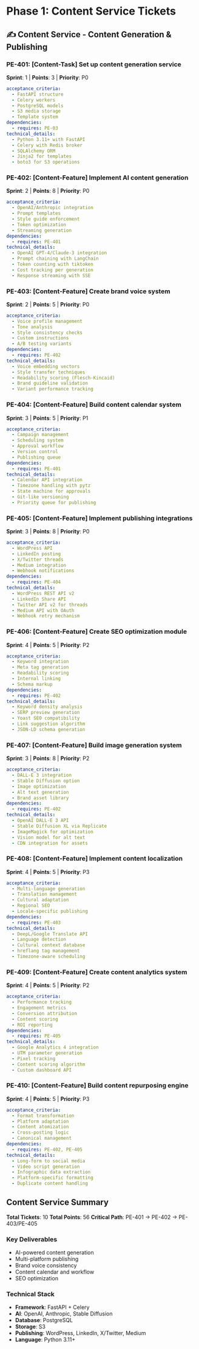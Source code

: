 # Phase 1: Content Service Tickets

## ✍️ Content Service - Content Generation & Publishing

### PE-401: [Content-Task] Set up content generation service
**Sprint**: 1 | **Points**: 3 | **Priority**: P0
```yaml
acceptance_criteria:
  - FastAPI structure
  - Celery workers
  - PostgreSQL models
  - S3 media storage
  - Template system
dependencies:
  - requires: PE-03
technical_details:
  - Python 3.11+ with FastAPI
  - Celery with Redis broker
  - SQLAlchemy ORM
  - Jinja2 for templates
  - boto3 for S3 operations
```

### PE-402: [Content-Feature] Implement AI content generation
**Sprint**: 2 | **Points**: 8 | **Priority**: P0
```yaml
acceptance_criteria:
  - OpenAI/Anthropic integration
  - Prompt templates
  - Style guide enforcement
  - Token optimization
  - Streaming generation
dependencies:
  - requires: PE-401
technical_details:
  - OpenAI GPT-4/Claude-3 integration
  - Prompt chaining with LangChain
  - Token counting with tiktoken
  - Cost tracking per generation
  - Response streaming with SSE
```

### PE-403: [Content-Feature] Create brand voice system
**Sprint**: 2 | **Points**: 5 | **Priority**: P0
```yaml
acceptance_criteria:
  - Voice profile management
  - Tone analysis
  - Style consistency checks
  - Custom instructions
  - A/B testing variants
dependencies:
  - requires: PE-402
technical_details:
  - Voice embedding vectors
  - Style transfer techniques
  - Readability scoring (Flesch-Kincaid)
  - Brand guideline validation
  - Variant performance tracking
```

### PE-404: [Content-Feature] Build content calendar system
**Sprint**: 3 | **Points**: 5 | **Priority**: P1
```yaml
acceptance_criteria:
  - Campaign management
  - Scheduling system
  - Approval workflow
  - Version control
  - Publishing queue
dependencies:
  - requires: PE-401
technical_details:
  - Calendar API integration
  - Timezone handling with pytz
  - State machine for approvals
  - Git-like versioning
  - Priority queue for publishing
```

### PE-405: [Content-Feature] Implement publishing integrations
**Sprint**: 3 | **Points**: 8 | **Priority**: P0
```yaml
acceptance_criteria:
  - WordPress API
  - LinkedIn posting
  - X/Twitter threads
  - Medium integration
  - Webhook notifications
dependencies:
  - requires: PE-404
technical_details:
  - WordPress REST API v2
  - LinkedIn Share API
  - Twitter API v2 for threads
  - Medium API with OAuth
  - Webhook retry mechanism
```

### PE-406: [Content-Feature] Create SEO optimization module
**Sprint**: 4 | **Points**: 5 | **Priority**: P2
```yaml
acceptance_criteria:
  - Keyword integration
  - Meta tag generation
  - Readability scoring
  - Internal linking
  - Schema markup
dependencies:
  - requires: PE-402
technical_details:
  - Keyword density analysis
  - SERP preview generation
  - Yoast SEO compatibility
  - Link suggestion algorithm
  - JSON-LD schema generation
```

### PE-407: [Content-Feature] Build image generation system
**Sprint**: 3 | **Points**: 8 | **Priority**: P2
```yaml
acceptance_criteria:
  - DALL-E 3 integration
  - Stable Diffusion option
  - Image optimization
  - Alt text generation
  - Brand asset library
dependencies:
  - requires: PE-402
technical_details:
  - OpenAI DALL-E 3 API
  - Stable Diffusion XL via Replicate
  - ImageMagick for optimization
  - Vision model for alt text
  - CDN integration for assets
```

### PE-408: [Content-Feature] Implement content localization
**Sprint**: 4 | **Points**: 5 | **Priority**: P3
```yaml
acceptance_criteria:
  - Multi-language generation
  - Translation management
  - Cultural adaptation
  - Regional SEO
  - Locale-specific publishing
dependencies:
  - requires: PE-403
technical_details:
  - DeepL/Google Translate API
  - Language detection
  - Cultural context database
  - hreflang tag management
  - Timezone-aware scheduling
```

### PE-409: [Content-Feature] Create content analytics system
**Sprint**: 4 | **Points**: 5 | **Priority**: P2
```yaml
acceptance_criteria:
  - Performance tracking
  - Engagement metrics
  - Conversion attribution
  - Content scoring
  - ROI reporting
dependencies:
  - requires: PE-405
technical_details:
  - Google Analytics 4 integration
  - UTM parameter generation
  - Pixel tracking
  - Content scoring algorithm
  - Custom dashboard API
```

### PE-410: [Content-Feature] Build content repurposing engine
**Sprint**: 4 | **Points**: 5 | **Priority**: P3
```yaml
acceptance_criteria:
  - Format transformation
  - Platform adaptation
  - Content atomization
  - Cross-posting logic
  - Canonical management
dependencies:
  - requires: PE-402, PE-405
technical_details:
  - Long-form to social media
  - Video script generation
  - Infographic data extraction
  - Platform-specific formatting
  - Duplicate content handling
```

## Content Service Summary

**Total Tickets**: 10
**Total Points**: 56
**Critical Path**: PE-401 → PE-402 → PE-403/PE-405

### Key Deliverables
- AI-powered content generation
- Multi-platform publishing
- Brand voice consistency
- Content calendar and workflow
- SEO optimization

### Technical Stack
- **Framework**: FastAPI + Celery
- **AI**: OpenAI, Anthropic, Stable Diffusion
- **Database**: PostgreSQL
- **Storage**: S3
- **Publishing**: WordPress, LinkedIn, X/Twitter, Medium
- **Language**: Python 3.11+
